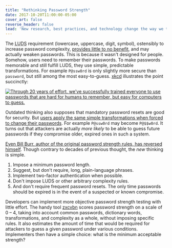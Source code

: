 ```yaml
---
title: "Rethinking Password Strength"
date: 2017-10-20T11:00:00-05:00
cover_art: false
reverse_header: false
lead: 'New research, best practices, and technology change the way we think about password strength.  We now know that commonly used heuristics thought to improve passwords actually break down for failing to consider one simple variable:  people.'
---
```


The <abbr title="lowercase, uppercase, digit, symbol">LUDS</abbr> requirement (lowercase, uppercase, digit, symbol), ostensibly to increase password complexity, [provides little to no benefit][mashable-on-nist-password-strength], and may actually weaken passwords.  This is because it wasn't designed for people.  Somehow, users need to remember their passwords.  To make passwords memorable and still fulfill LUDS, they use simple, predictable transformations.  For example `P@ssw0rd` is only slightly more secure than `password`, but still among the most easy-to-guess.  [xkcd][xkcd] illustrates the point succinctly:

<!--more-->

[![Through 20 years of effort, we've successfully trained everyone to use passwords that are hard for humans to remember, but easy for computers to guess.][xkcd-password-strength-image]][xkcd-password-strength]

Outdated thinking also supposes that mandatory password resets are good for security.  But [users apply the same simple transformations when forced to change their passwords][ftc-rethink-password-resets].  For example `P@ssw0rd` may become `P@$$w0rd`.  It turns out that attackers are actually _more likely_ to be able to guess future passwords if they compromise older, expired ones in such a system.

[Even Bill Burr, author of the original password strength rules, has reversed himself][bill-burr-recommendation-reversal].  Though contrary to decades of previous thought, the _new_ thinking is simple.

1. Impose a minimum password length.
2. Suggest, but don't require, long, plain-language phrases.
3. Implement two-factor authentication when possible.
4. Don't impose LUDS or other arbitrary complexity rules.
5. And don't require frequent password resets.  The only time passwords should be expired is in the event of a suspected or known compromise.

Developers can implement more objective password strength testing with little effort.  The handy tool [zxcvbn][zxcvbn] scores password strength on a scale of 0&nbsp;&ndash;&nbsp;4, taking into account common passwords, dictionary words, transformations, and complexity as a whole, without imposing specific rules.  It also estimates the amount of time that would be required for attackers to guess a given password under various conditions.  Implementers then have a simple choice:  what is the minimum acceptable strength?

[mashable-on-nist-password-strength]: http://mashable.com/2017/05/11/nist-password-strength-requirements-draft/

[xkcd]: https://xkcd.com/
[xkcd-password-strength]: https://xkcd.com/936/
[xkcd-password-strength-image]: https://imgs.xkcd.com/comics/password_strength.png "xkcd:  easy-to-guess and hard-to-remember passwords"

[ftc-rethink-password-resets]: https://www.ftc.gov/news-events/blogs/techftc/2016/03/time-rethink-mandatory-password-changes

[bill-burr-recommendation-reversal]: http://fortune.com/2017/08/07/password-recommendation-special-characters/

[zxcvbn]: https://github.com/dropbox/zxcvbn
